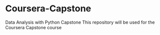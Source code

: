 # Coursera-Capstone
Data Analysis with Python Capstone
This repository will be used for the Coursera Capstone course
